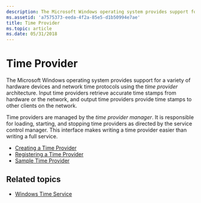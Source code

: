 ```yaml
---
description: The Microsoft Windows operating system provides support for a variety of hardware devices and network time protocols using the time provider architecture.
ms.assetid: 'a7575373-eeda-4f2a-85e5-d1b50994e7ae'
title: Time Provider
ms.topic: article
ms.date: 05/31/2018
---
```


# Time Provider

The Microsoft Windows operating system provides support for a variety of hardware devices and network time protocols using the *time provider* architecture. Input time providers retrieve accurate time stamps from hardware or the network, and output time providers provide time stamps to other clients on the network.

Time providers are managed by the *time provider manager*. It is responsible for loading, starting, and stopping time providers as directed by the service control manager. This interface makes writing a time provider easier than writing a full service.

-   [Creating a Time Provider](creating-a-time-provider.md)
-   [Registering a Time Provider](registering-a-time-provider.md)
-   [Sample Time Provider](sample-time-provider.md)

## Related topics

* [Windows Time Service](/windows-server/networking/windows-time-service/windows-time-service-top)
